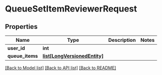 # QueueSetItemReviewerRequest

## Properties
Name | Type | Description | Notes
------------ | ------------- | ------------- | -------------
**user_id** | **int** |  | 
**queue_items** | [**list[LongVersionedEntity]**](LongVersionedEntity.md) |  | 

[[Back to Model list]](../README.md#documentation-for-models) [[Back to API list]](../README.md#documentation-for-api-endpoints) [[Back to README]](../README.md)


